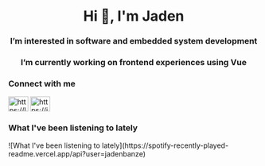 <h1 align="center">Hi 👋, I'm Jaden</h1>
<h3 align="center">I’m interested in software and embedded system development</h3>
<h3 align="center">I’m currently working on frontend experiences using Vue</h3>

<h3 align="left">Connect with me</h3>
<p align="left">
<a href="https://linkedin.com/in/https://linkedin.com/in/jadenbanze" target="blank"><img align="center" src="https://raw.githubusercontent.com/rahuldkjain/github-profile-readme-generator/master/src/images/icons/Social/linked-in-alt.svg" alt="https://linkedin.com/in/jadenbanze" height="30" width="40" /></a>
<a href="https://instagram.com/https://instagram.com/jadenbanze" target="blank"><img align="center" src="https://raw.githubusercontent.com/rahuldkjain/github-profile-readme-generator/master/src/images/icons/Social/instagram.svg" alt="https://instagram.com/jadenbanze" height="30" width="40" /></a>
</p>

<h3 align="left">What I've been listening to lately</h3>
![What I've been listening to lately](https://spotify-recently-played-readme.vercel.app/api?user=jadenbanze)

<!---
jadenbanze/jadenbanze is a ✨ special ✨ repository because its `README.md` (this file) appears on your GitHub profile.
You can click the Preview link to take a look at your changes.
--->
